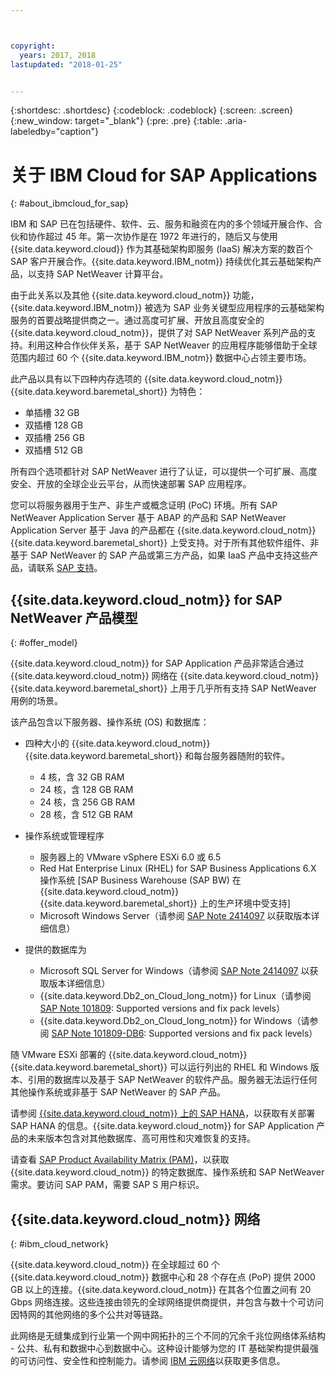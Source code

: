 ```yaml
---



copyright:
  years: 2017, 2018
lastupdated: "2018-01-25"


---
```


{:shortdesc: .shortdesc}
{:codeblock: .codeblock}
{:screen: .screen}
{:new_window: target="_blank"}
{:pre: .pre}
{:table: .aria-labeledby="caption"}


# 关于 IBM Cloud for SAP Applications
{: #about_ibmcloud_for_sap}

IBM 和 SAP 已在包括硬件、软件、云、服务和融资在内的多个领域开展合作、合伙和协作超过 45 年。第一次协作是在 1972 年进行的，随后又与使用 {{site.data.keyword.cloud}} 作为其基础架构即服务 (IaaS) 解决方案的数百个 SAP 客户开展合作。{{site.data.keyword.IBM_notm}} 持续优化其云基础架构产品，以支持 SAP NetWeaver 计算平台。 

由于此关系以及其他 {{site.data.keyword.cloud_notm}} 功能，{{site.data.keyword.IBM_notm}} 被选为 SAP 业务关键型应用程序的云基础架构服务的首要战略提供商之一。通过高度可扩展、开放且高度安全的 {{site.data.keyword.cloud_notm}}，提供了对 SAP NetWeaver 系列产品的支持。利用这种合作伙伴关系，基于 SAP NetWeaver 的应用程序能够借助于全球范围内超过 60 个 {{site.data.keyword.IBM_notm}} 数据中心占领主要市场。

此产品以具有以下四种内存选项的 {{site.data.keyword.cloud_notm}} {{site.data.keyword.baremetal_short}} 为特色：
  * 单插槽 32 GB
  * 双插槽 128 GB
  * 双插槽 256 GB
  * 双插槽 512 GB

所有四个选项都针对 SAP NetWeaver 进行了认证，可以提供一个可扩展、高度安全、开放的全球企业云平台，从而快速部署 SAP 应用程序。

您可以将服务器用于生产、非生产或概念证明 (PoC) 环境。所有 SAP NetWeaver Application Server 基于 ABAP 的产品和 SAP NetWeaver Application Server 基于 Java 的产品都在 {{site.data.keyword.cloud_notm}} {{site.data.keyword.baremetal_short}} 上受支持。对于所有其他软件组件、非基于 SAP NetWeaver 的 SAP 产品或第三方产品，如果 IaaS 产品中支持这些产品，请联系 [SAP 支持](https://support.sap.com/home.html)。

## {{site.data.keyword.cloud_notm}} for SAP NetWeaver 产品模型
{: #offer_model}

{{site.data.keyword.cloud_notm}} for SAP Application 产品非常适合通过 {{site.data.keyword.cloud_notm}} 网络在 {{site.data.keyword.cloud_notm}} {{site.data.keyword.baremetal_short}} 上用于几乎所有支持 SAP NetWeaver 用例的场景。

该产品包含以下服务器、操作系统 (OS) 和数据库：
  * 四种大小的 {{site.data.keyword.cloud_notm}} {{site.data.keyword.baremetal_short}} 和每台服务器随附的软件。
      * 4 核，含 32 GB RAM
      * 24 核，含 128 GB RAM
      * 24 核，含 256 GB RAM
      * 28 核，含 512 GB RAM
      
  * 操作系统或管理程序
      * 服务器上的 VMware vSphere ESXi 6.0 或 6.5
      * Red Hat Enterprise Linux (RHEL) for SAP Business Applications 6.X 操作系统 [SAP Business Warehouse (SAP BW) 在 {{site.data.keyword.cloud_notm}} {{site.data.keyword.baremetal_short}} 上的生产环境中受支持]
      * Microsoft Windows Server（请参阅 [SAP Note 2414097](https://launchpad.support.sap.com/#/notes/2414097) 以获取版本详细信息）
      
  * 提供的数据库为
      * Microsoft SQL Server for Windows（请参阅 [SAP Note 2414097](https://launchpad.support.sap.com/#/notes/2414097) 以获取版本详细信息）
      * {{site.data.keyword.Db2_on_Cloud_long_notm}} for Linux（请参阅 [SAP Note 101809](https://launchpad.support.sap.com/#/notes/101809): Supported versions and fix pack levels）
      * {{site.data.keyword.Db2_on_Cloud_long_notm}} for Windows（请参阅 [SAP Note 101809-DB6](https://launchpad.support.sap.com/#/notes/101809): Supported versions and fix pack levels）
      
随 VMware ESXi 部署的 {{site.data.keyword.cloud_notm}} {{site.data.keyword.baremetal_short}} 可以运行列出的 RHEL 和 Windows 版本、引用的数据库以及基于 SAP NetWeaver 的软件产品。服务器无法运行任何其他操作系统或非基于 SAP NetWeaver 的 SAP 产品。

请参阅 [{{site.data.keyword.cloud_notm}} 上的 SAP HANA](https://console.bluemix.net/doc/infrastructure/sap-hana/hana-index.html#getting-started)，以获取有关部署 SAP HANA 的信息。{{site.data.keyword.cloud_notm}} for SAP Application 产品的未来版本包含对其他数据库、高可用性和灾难恢复的支持。

请查看 [SAP Product Availability Matrix (PAM)](https://support.sap.com/en/release-upgrade-maintenance.html#section_1969201630)，以获取 {{site.data.keyword.cloud_notm}} 的特定数据库、操作系统和 SAP NetWeaver 需求。要访问 SAP PAM，需要 SAP S 用户标识。

## {{site.data.keyword.cloud_notm}} 网络
{: #ibm_cloud_network}

{{site.data.keyword.cloud_notm}} 在全球超过 60 个 {{site.data.keyword.cloud_notm}} 数据中心和 28 个存在点 (PoP) 提供 2000 GB 以上的连接。{{site.data.keyword.cloud_notm}} 在其各个位置之间有 20 Gbps 网络连接。这些连接由领先的全球网络提供商提供，并包含与数十个可访问因特网的其他网络的多个公共对等链路。

此网络是无缝集成到行业第一个网中网拓扑的三个不同的冗余千兆位网络体系结构 - 公共、私有和数据中心到数据中心。这种设计能够为您的 IT 基础架构提供最强的可访问性、安全性和控制能力。请参阅 [IBM 云网络](https://www.ibm.com/cloud-computing/bluemix/our-network)以获取更多信息。
